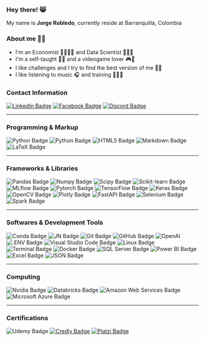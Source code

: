 ### **Hey there!** 😸 
My name is **Jorge Robledo**, currently reside at Barranquilla, Colombia

### **About me** 👋🏻
* I'm an Economist 👨🏻‍💼💼 and Data Scientist 👨🏻‍💻 
* I'm a self-taught ✍🏻 and a videogame lover 🎮👾
* I like challenges and I try to find the best version of me 👊🏻
* I like listening to music 🎧 and training 🏃🏻‍♂️

### **Contact Information**
[![LinkedIn Badge](https://img.shields.io/badge/LinkedIn-0A66C2?style=for-the-badge&logo=linkedin&logoColor=white)](https://www.linkedin.com/in/jorge-robledo11)
[![Facebook Badge](https://img.shields.io/badge/Facebook-1877F2?style=for-the-badge&logo=facebook&logoColor=white)](https://web.facebook.com/robledo1337)
[![Discord Badge](https://img.shields.io/badge/Discord-5865F2?style=for-the-badge&logo=discord&logoColor=white)](https://discord.gg/4gsqa6Ups7)

---
### **Programming & Markup**
![Python Badge](https://img.shields.io/badge/Python-3776AB.svg?style=for-the-badge&logo=python&logoColor=white)
![Python Badge](https://img.shields.io/badge/Python-%233776AB.svg?style=for-the-badge&logo=python&color=212121&logoColor=ffd43b)
![HTML5 Badge](https://img.shields.io/badge/HTML5-E34F26.svg?style=for-the-badge&logo=html5&logoColor=white)
![Markdown Badge](https://img.shields.io/badge/Markdown-000000.svg?style=for-the-badge&logo=markdown&logoColor=white)
![LaTeX Badge](https://img.shields.io/badge/LaTeX-008080.svg?&style=for-the-badge&logo=latex&logoColor=white)

---
### **Frameworks & Libraries**
![Pandas Badge](https://img.shields.io/badge/Pandas-150458?style=for-the-badge&logo=pandas&logoColor=white)
![Numpy Badge](https://img.shields.io/badge/Numpy-013243?style=for-the-badge&logo=numpy&logoColor=white)
![Scipy Badge](https://img.shields.io/badge/Scipy-8CAAE6?style=for-the-badge&logo=scipy&logoColor=white)
![Scikit-learn Badge](https://img.shields.io/badge/Scikit_learn-F7931E?style=for-the-badge&logo=scikit-learn&logoColor=white)
![MLflow Badge](https://img.shields.io/badge/MLflow-0194E2?style=for-the-badge&logo=mlflow&logoColor=white)
![Pytorch Badge](https://img.shields.io/badge/Pytorch-EE4C2C?style=for-the-badge&logo=pytorch&logoColor=white)
![TensorFlow Badge](https://img.shields.io/badge/TensorFlow-FF6F00?style=for-the-badge&logo=tensorflow&logoColor=white)
![Keras Badge](https://img.shields.io/badge/Keras-D00000?style=for-the-badge&logo=keras&logoColor=white)
![OpenCV Badge](https://img.shields.io/badge/OpenCV-5C3EE8?style=for-the-badge&logo=opencv&logoColor=white)
![Plotly Badge](https://img.shields.io/badge/Plotly-3F4F75?style=for-the-badge&logo=plotly&logoColor=white)
![FastAPI Badge](https://img.shields.io/badge/FastAPI-009688?style=for-the-badge&logo=fastapi&logoColor=white)
![Selenium Badge](https://img.shields.io/badge/Selenium-43B02A?style=for-the-badge&logo=selenium&logoColor=white)
![Spark Badge](https://img.shields.io/badge/Spark-E25A1C?style=for-the-badge&logo=apachespark&logoColor=white)

---
### **Softwares & Development Tools**
![Conda Badge](https://img.shields.io/badge/Conda-44A833.svg?&style=for-the-badge&logo=anaconda&logoColor=white)
![JN Badge](https://img.shields.io/badge/Jupyter-F37626.svg?&style=for-the-badge&logo=Jupyter&logoColor=white)
![Git Badge](https://img.shields.io/badge/Git-F05032?style=for-the-badge&logo=git&logoColor=white)
![GitHub Badge](https://img.shields.io/badge/GitHub-181717?style=for-the-badge&logo=github&logoColor=white)
![OpenAI](https://img.shields.io/badge/OpenAI-412991?style=for-the-badge&logo=openai&logoColor=white)
![.ENV Badge](https://img.shields.io/badge/.env-ECD53F.svg?&style=for-the-badge&logo=dotenv&logoColor=white)
![Visual Studio Code Badge](https://img.shields.io/badge/Visual_Studio_Code-007ACC?style=for-the-badge&logo=visualstudiocode&logoColor=white)
![Linux Badge](https://img.shields.io/badge/Linux-FCC624?style=for-the-badge&logo=linux&logoColor=white)
![Terminal Badge](https://img.shields.io/badge/Terminal-4D4D4D?style=for-the-badge&logo=windowsterminal&logoColor=white)
![Docker Badge](https://img.shields.io/badge/Docker-2496ED?style=for-the-badge&logo=docker&logoColor=white)
![SQL Server Badge](https://img.shields.io/badge/SQL_Server-CC2927.svg?style=for-the-badge&logo=microsoftsqlserver&logoColor=white)
![Power BI Badge](https://img.shields.io/badge/Power_BI-F2C811?style=for-the-badge&logo=powerbi&logoColor=white)
![Excel Badge](https://img.shields.io/badge/Excel-217346?style=for-the-badge&logo=microsoftexcel&logoColor=white)
![JSON Badge](https://img.shields.io/badge/json-000000.svg?&style=for-the-badge&logo=json&logoColor=white)

---
### **Computing**
![Nvidia Badge](https://img.shields.io/badge/Nvidia-76B900.svg?&style=for-the-badge&logo=nvidia&logoColor=white)
![Databricks Badge](https://img.shields.io/badge/Databricks-FF3621.svg?style=for-the-badge&logo=databricks&logoColor=white)
![Amazon Web Services Badge](https://img.shields.io/badge/Amazon_Web_Services-232F3E.svg?style=for-the-badge&logo=amazonaws&logoColor=white)
![Microsoft Azure Badge](https://img.shields.io/badge/Microsoft_Azure-0078D4.svg?style=for-the-badge&logo=microsoftazure&logoColor=white)

---
### **Certifications**
![Udemy Badge](https://img.shields.io/badge/Udemy-A435F0?style=for-the-badge&logo=udemy&logoColor=white)
[![Credly Badge](https://img.shields.io/badge/Credly-FF6B00?style=for-the-badge&logo=credly&logoColor=white)](https://www.credly.com/users/jorge-robledo.8de15cb7/badges)
[![Platzi Badge](https://img.shields.io/badge/Platzi-98CA3F?style=for-the-badge&logo=platzi&logoColor=white)](https://platzi.com/p/robledo.1337)

